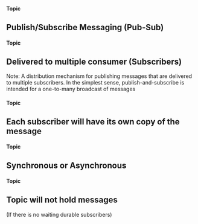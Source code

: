 #### Topic
## Publish/Subscribe Messaging (Pub-Sub)


#### Topic
## Delivered to multiple consumer (Subscribers)
Note: A distribution mechanism for publishing messages that are delivered to multiple subscribers.
In the simplest sense, publish-and-subscribe is intended for a one-to-many broadcast of messages


#### Topic
## Each subscriber will have its own copy of the message


#### Topic
## Synchronous or Asynchronous


#### Topic
## Topic will not hold messages
(If there is no waiting durable subscribers)
